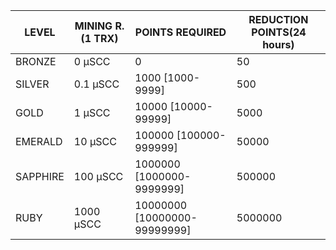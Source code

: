 | LEVEL    | MINING R.(1 TRX) | POINTS REQUIRED              | REDUCTION POINTS(24 hours) |
|----------|------------------|------------------------------|----------------------------|
| BRONZE   | 0 µSCC           | 0                            | 50                         |
| SILVER   | 0.1 µSCC         | 1000 [1000-9999]             | 500                        |
| GOLD     | 1 µSCC           | 10000 [10000-99999]          | 5000                       |
| EMERALD  | 10 µSCC          | 100000 [100000-999999]       | 50000                      |
| SAPPHIRE | 100 µSCC         | 1000000 [1000000-9999999]    | 500000                     |
| RUBY     | 1000 µSCC        | 10000000 [10000000-99999999] | 5000000                    |

